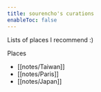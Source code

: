 ```yaml
---
title: sourencho's curations
enableToc: false
---
```


Lists of places I recommend :)

Places
- [[notes/Taiwan]]
- [[notes/Paris]]
- [[notes/Japan]]